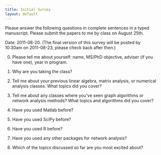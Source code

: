 ```yaml
---
title: Initial Survey
layout: default
---
```


Please answer the following questions in complete sentences in
a typed manuscript.  Please submit the papers to me by class 
on August 25th.

Date: 2011-08-20.  (The final version of this survey will be posted by
10:30am on 2011-08-23, please check back after then.)

0.  Please tell me about yourself: name, MS/PhD objective, 
adviser (if you have one), year in program.

1.  Why are you taking the class?

2.  Tell me about your previous 
linear algebra, matrix analysis, or numerical analysis classes.
What topics did you cover?

3.  Tell me about any classes where you've seen graph algorithms
or network analysis methods?  What topics and algorithms did you cover?

4.  Have you used Matlab before?

5.  Have you used SciPy before?

6.  Have you used R before?

7.  Have you used any other packages for network analysis?

8.  Which of the topics discussed so far are you most excited about?
